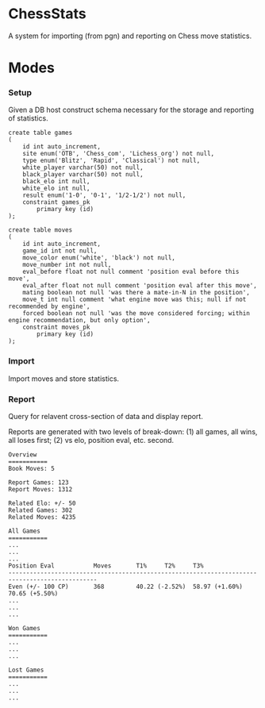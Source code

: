 # ChessStats
A system for importing (from pgn) and reporting on Chess move statistics.

# Modes

### Setup
Given a DB host construct schema necessary for the storage and reporting of statistics.

```
create table games
(
	id int auto_increment,
	site enum('OTB', 'Chess_com', 'Lichess_org') not null,
	type enum('Blitz', 'Rapid', 'Classical') not null,
	white_player varchar(50) not null,
	black_player varchar(50) not null,
	black_elo int null,
	white_elo int null,
  	result enum('1-0', '0-1', '1/2-1/2') not null,
	constraint games_pk
		primary key (id)
);

create table moves
(
	id int auto_increment,
	game_id int not null,
	move_color enum('white', 'black') not null,
	move_number int not null,
	eval_before float not null comment 'position eval before this move',
	eval_after float not null comment 'position eval after this move',
	mating boolean not null 'was there a mate-in-N in the position',
  	move_t int null comment 'what engine move was this; null if not recommended by engine',
  	forced boolean not null 'was the move considered forcing; within engine recommendation, but only option',
	constraint moves_pk
		primary key (id)
);
```

### Import
Import moves and store statistics.

### Report
Query for relavent cross-section of data and display report.

Reports are generated with two levels of break-down: (1) all games, all wins, all loses first; (2) vs elo, position eval, etc. second.

```
Overview
===========
Book Moves: 5

Report Games: 123
Report Moves: 1312

Related Elo: +/- 50
Related Games: 302
Related Moves: 4235

All Games
===========
...
...
...
Position Eval			Moves		T1%		T2%		T3%
-----------------------------------------------------------------------------------------------
Even (+/- 100 CP)		368        	40.22 (-2.52%)	58.97 (+1.60%)	70.65 (+5.50%)
...
...
...

Won Games
===========
...
...
...

Lost Games
===========
...
...
...
```
